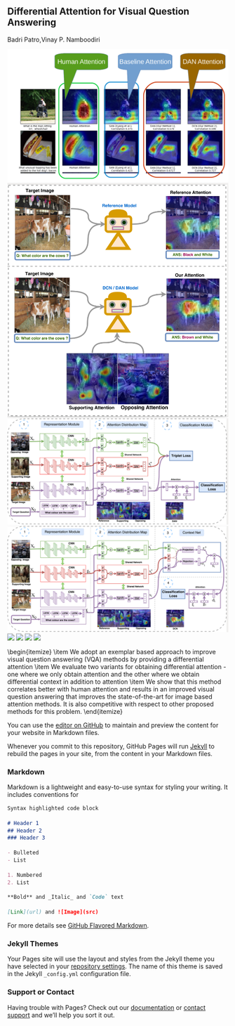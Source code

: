 ## Differential Attention for Visual Question Answering
Badri Patro,Vinay P. Namboodiri

![](images/vqa_1.png) 
![](images/cvpr_intro.png) 
![](images/cvpr_DAN.png) 
![](images/cvpr_DCN.png) 
![](DCN_DAN_final_result.png)
![](Att_vis_final.png)
![](DCN_DAN_final_result_1.png)
![](DCN_DAN_final_result_2.png)


\begin{itemize}
    \item We adopt an exemplar based approach to improve visual question answering (VQA) methods by providing a differential attention
    \item We evaluate two variants for obtaining differential attention - one where we only obtain attention and the other where we obtain differential context in addition to attention
    \item We show that this method correlates better with human attention and results in an improved visual question answering that improves the state-of-the-art for image based attention methods. It is also competitive with respect to other proposed methods for this problem.
\end{itemize}

You can use the [editor on GitHub](https://github.com/badripatro/DVQA/edit/master/index.md) to maintain and preview the content for your website in Markdown files.

Whenever you commit to this repository, GitHub Pages will run [Jekyll](https://jekyllrb.com/) to rebuild the pages in your site, from the content in your Markdown files.

### Markdown

Markdown is a lightweight and easy-to-use syntax for styling your writing. It includes conventions for

```markdown
Syntax highlighted code block

# Header 1
## Header 2
### Header 3

- Bulleted
- List

1. Numbered
2. List

**Bold** and _Italic_ and `Code` text

[Link](url) and ![Image](src)
```

For more details see [GitHub Flavored Markdown](https://guides.github.com/features/mastering-markdown/).

### Jekyll Themes

Your Pages site will use the layout and styles from the Jekyll theme you have selected in your [repository settings](https://github.com/badripatro/DVQA/settings). The name of this theme is saved in the Jekyll `_config.yml` configuration file.

### Support or Contact

Having trouble with Pages? Check out our [documentation](https://help.github.com/categories/github-pages-basics/) or [contact support](https://github.com/contact) and we’ll help you sort it out.
